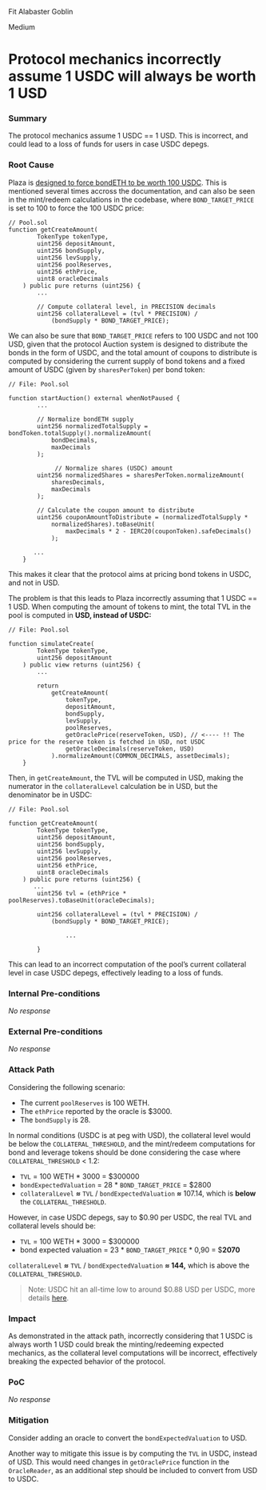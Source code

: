 Fit Alabaster Goblin

Medium

# Protocol mechanics incorrectly assume 1 USDC will always be worth 1 USD

### Summary

The protocol mechanics assume 1 USDC == 1 USD. This is incorrect, and could lead to a loss of funds for users in case USDC depegs.

### Root Cause

Plaza is [designed to force bondETH to be worth 100 USDC](https://github.com/sherlock-audit/2024-12-plaza-finance/blob/ab5bbd7d54042e4444b711a32def5b639fbd63b4/plaza-evm/src/Pool.sol#L325). This is mentioned several times accross the documentation, and can also be seen in the mint/redeem calculations in the codebase, where `BOND_TARGET_PRICE` is set to 100 to force the 100 USDC price:

```solidity
// Pool.sol
function getCreateAmount(
        TokenType tokenType,
        uint256 depositAmount,
        uint256 bondSupply,
        uint256 levSupply,
        uint256 poolReserves,
        uint256 ethPrice,
        uint8 oracleDecimals
    ) public pure returns (uint256) {
        ...

        // Compute collateral level, in PRECISION decimals
        uint256 collateralLevel = (tvl * PRECISION) / 
            (bondSupply * BOND_TARGET_PRICE); 

```

We can also be sure that `BOND_TARGET_PRICE` refers to 100 USDC and not 100 USD, given that the protocol Auction system is designed to distribute the bonds in the form of USDC, and the total amount of coupons to distribute is computed by considering the current supply of bond tokens and a fixed amount of USDC (given by `sharesPerToken`) per bond token:

```solidity
// File: Pool.sol

function startAuction() external whenNotPaused {
        ...

        // Normalize bondETH supply
        uint256 normalizedTotalSupply = bondToken.totalSupply().normalizeAmount(
            bondDecimals,
            maxDecimals
        );
	
			 // Normalize shares (USDC) amount 
        uint256 normalizedShares = sharesPerToken.normalizeAmount(
            sharesDecimals,
            maxDecimals
        );

        // Calculate the coupon amount to distribute
        uint256 couponAmountToDistribute = (normalizedTotalSupply * 
            normalizedShares).toBaseUnit(
                maxDecimals * 2 - IERC20(couponToken).safeDecimals()
            );
       
       ...
	}
```

This makes it clear that the protocol aims at pricing bond tokens in USDC, and not in USD.

The problem is that this leads to Plaza incorrectly assuming that 1 USDC == 1 USD. When computing the amount of tokens to mint, the total TVL in the pool is computed in **USD, instead of USDC:**

```solidity
// File: Pool.sol

function simulateCreate(
        TokenType tokenType,
        uint256 depositAmount
    ) public view returns (uint256) {
        ...

        return
            getCreateAmount(
                tokenType,
                depositAmount,
                bondSupply,
                levSupply,
                poolReserves,
                getOraclePrice(reserveToken, USD), // <---- !! The price for the reserve token is fetched in USD, not USDC
                getOracleDecimals(reserveToken, USD)
            ).normalizeAmount(COMMON_DECIMALS, assetDecimals);
    }
```

Then, in `getCreateAmount`, the TVL will be computed in USD, making the numerator in the `collateralLevel` calculation be in USD, but the denominator be in USDC:

```solidity
// File: Pool.sol

function getCreateAmount(
        TokenType tokenType,
        uint256 depositAmount,
        uint256 bondSupply,
        uint256 levSupply,
        uint256 poolReserves,
        uint256 ethPrice,
        uint8 oracleDecimals
    ) public pure returns (uint256) {
       ...
        uint256 tvl = (ethPrice * poolReserves).toBaseUnit(oracleDecimals);

        uint256 collateralLevel = (tvl * PRECISION) / 
            (bondSupply * BOND_TARGET_PRICE); 

				...
				
		}
```

This can lead to an incorrect computation of the pool’s current collateral level in case USDC depegs, effectively leading to a loss of funds.

### Internal Pre-conditions

_No response_

### External Pre-conditions

_No response_

### Attack Path

Considering the following scenario:

- The current `poolReserves` is 100 WETH.
- The `ethPrice` reported by the oracle is $3000.
- The `bondSupply` is 28.

In normal conditions (USDC is at peg with USD), the collateral level would be below the `COLLATERAL_THRESHOLD`, and the mint/redeem computations for bond and leverage tokens should be done considering the case where `COLLATERAL_THRESHOLD` < 1.2:

- `TVL` = 100 WETH * 3000 = $300000
- `bondExpectedValuation` = 28 * `BOND_TARGET_PRICE` = $2800
- `collateralLevel` **≈** `TVL` / `bondExpectedValuation` **≈** 107.14, which is **below** the `COLLATERAL_THRESHOLD`.

However, in case USDC depegs, say to $0.90 per USDC, the real TVL and collateral levels should be:

- `TVL` = 100 WETH * 3000 = $300000
- bond expected valuation = 23 * `BOND_TARGET_PRICE` * 0,90 = $**2070**

`collateralLevel` **≈** `TVL` / `bondExpectedValuation` **≈ 144,** which is above the `COLLATERAL_THRESHOLD`.

> Note: USDC hit an all-time low to around $0.88 USD per USDC, more details [here](https://coinmarketcap.com/academy/article/explaining-the-silicon-valley-bank-fallout-and-usdc-de-peg).
>

### Impact

As demonstrated in the attack path, incorrectly considering that 1 USDC is always worth 1 USD could break the minting/redeeming expected mechanics, as the collateral level computations will be incorrect, effectively breaking the expected behavior of the protocol.

### PoC

_No response_

### Mitigation

Consider adding an oracle to convert the `bondExpectedValuation` to USD.

Another way to mitigate this issue is by computing the `TVL` in USDC, instead of USD. This would need changes in `getOraclePrice` function in the `OracleReader`, as an additional step should be included to convert from USD to USDC.